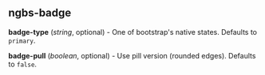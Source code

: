 ## ngbs-badge

**badge-type** (*string*, optional) - One of bootstrap's native states. Defaults to `primary`.

**badge-pull** (*boolean*, optional) - Use pill version (rounded edges). Defaults to `false`.

